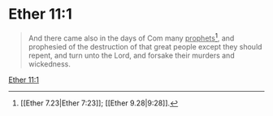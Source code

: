 # Ether 11:1

> And there came also in the days of Com many <u>prophets</u>[^a], and prophesied of the destruction of that great people except they should repent, and turn unto the Lord, and forsake their murders and wickedness.

[Ether 11:1](https://www.churchofjesuschrist.org/study/scriptures/bofm/ether/11?lang=eng&id=p1#p1)


[^a]: [[Ether 7.23|Ether 7:23]]; [[Ether 9.28|9:28]].  
